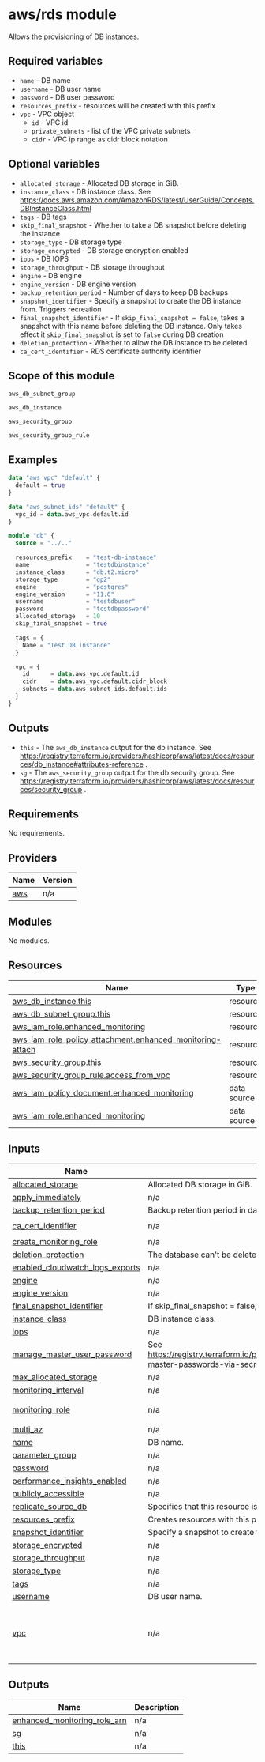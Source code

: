 # aws/rds module

Allows the provisioning of DB instances.

## Required variables

- `name` - DB name
- `username` - DB user name
- `password` - DB user password
- `resources_prefix` - resources will be created with this prefix
- `vpc` - VPC object
  - `id` - VPC id
  - `private_subnets` - list of the VPC private subnets
  - `cidr` - VPC ip range as cidr block notation

## Optional variables

- `allocated_storage` - Allocated DB storage in GiB.
- `instance_class` - DB instance class. See https://docs.aws.amazon.com/AmazonRDS/latest/UserGuide/Concepts.DBInstanceClass.html
- `tags` - DB tags
- `skip_final_snapshot` - Whether to take a DB snapshot before deleting the instance
- `storage_type` - DB storage type
- `storage_encrypted` - DB storage encryption enabled
- `iops` - DB IOPS
- `storage_throughput` - DB storage throughput
- `engine` - DB engine
- `engine_version` - DB engine version
- `backup_retention_period` - Number of days to keep DB backups
- `snapshot_identifier` - Specify a snapshot to create the DB instance from. Triggers recreation
- `final_snapshot_identifier` - If `skip_final_snapshot = false`, takes a snapshot with this name before deleting the DB instance. Only takes effect it `skip_final_snapshot` is set to `false` during DB creation
- `deletion_protection` - Whether to allow the DB instance to be deleted
- `ca_cert_identifier` - RDS certificate authority identifier

## Scope of this module

`aws_db_subnet_group`

`aws_db_instance`

`aws_security_group`

`aws_security_group_rule`

## Examples

```terraform
data "aws_vpc" "default" {
  default = true
}

data "aws_subnet_ids" "default" {
  vpc_id = data.aws_vpc.default.id
}

module "db" {
  source = "../.."

  resources_prefix    = "test-db-instance"
  name                = "testdbinstance"
  instance_class      = "db.t2.micro"
  storage_type        = "gp2"
  engine              = "postgres"
  engine_version      = "11.6"
  username            = "testdbuser"
  password            = "testdbpassword"
  allocated_storage   = 10
  skip_final_snapshot = true

  tags = {
    Name = "Test DB instance"
  }

  vpc = {
    id      = data.aws_vpc.default.id
    cidr    = data.aws_vpc.default.cidr_block
    subnets = data.aws_subnet_ids.default.ids
  }
}
```

## Outputs

- `this` - The `aws_db_instance` output for the db instance. See https://registry.terraform.io/providers/hashicorp/aws/latest/docs/resources/db_instance#attributes-reference .
- `sg` - The `aws_security_group` output for the db security group. See https://registry.terraform.io/providers/hashicorp/aws/latest/docs/resources/security_group .

<!-- BEGIN_TF_DOCS -->
## Requirements

No requirements.

## Providers

| Name | Version |
|------|---------|
| <a name="provider_aws"></a> [aws](#provider\_aws) | n/a |

## Modules

No modules.

## Resources

| Name | Type |
|------|------|
| [aws_db_instance.this](https://registry.terraform.io/providers/hashicorp/aws/latest/docs/resources/db_instance) | resource |
| [aws_db_subnet_group.this](https://registry.terraform.io/providers/hashicorp/aws/latest/docs/resources/db_subnet_group) | resource |
| [aws_iam_role.enhanced_monitoring](https://registry.terraform.io/providers/hashicorp/aws/latest/docs/resources/iam_role) | resource |
| [aws_iam_role_policy_attachment.enhanced_monitoring-attach](https://registry.terraform.io/providers/hashicorp/aws/latest/docs/resources/iam_role_policy_attachment) | resource |
| [aws_security_group.this](https://registry.terraform.io/providers/hashicorp/aws/latest/docs/resources/security_group) | resource |
| [aws_security_group_rule.access_from_vpc](https://registry.terraform.io/providers/hashicorp/aws/latest/docs/resources/security_group_rule) | resource |
| [aws_iam_policy_document.enhanced_monitoring](https://registry.terraform.io/providers/hashicorp/aws/latest/docs/data-sources/iam_policy_document) | data source |
| [aws_iam_role.enhanced_monitoring](https://registry.terraform.io/providers/hashicorp/aws/latest/docs/data-sources/iam_role) | data source |

## Inputs

| Name | Description | Type | Default | Required |
|------|-------------|------|---------|:--------:|
| <a name="input_allocated_storage"></a> [allocated\_storage](#input\_allocated\_storage) | Allocated DB storage in GiB. | `number` | `10` | no |
| <a name="input_apply_immediately"></a> [apply\_immediately](#input\_apply\_immediately) | n/a | `bool` | `false` | no |
| <a name="input_backup_retention_period"></a> [backup\_retention\_period](#input\_backup\_retention\_period) | Backup retention period in days. | `number` | `30` | no |
| <a name="input_ca_cert_identifier"></a> [ca\_cert\_identifier](#input\_ca\_cert\_identifier) | n/a | `string` | `"rds-ca-rsa2048-g1"` | no |
| <a name="input_create_monitoring_role"></a> [create\_monitoring\_role](#input\_create\_monitoring\_role) | n/a | `bool` | `false` | no |
| <a name="input_deletion_protection"></a> [deletion\_protection](#input\_deletion\_protection) | The database can't be deleted when this is set to true. | `bool` | `false` | no |
| <a name="input_enabled_cloudwatch_logs_exports"></a> [enabled\_cloudwatch\_logs\_exports](#input\_enabled\_cloudwatch\_logs\_exports) | n/a | `list(string)` | `[]` | no |
| <a name="input_engine"></a> [engine](#input\_engine) | n/a | `string` | `"postgres"` | no |
| <a name="input_engine_version"></a> [engine\_version](#input\_engine\_version) | n/a | `string` | `"11.6"` | no |
| <a name="input_final_snapshot_identifier"></a> [final\_snapshot\_identifier](#input\_final\_snapshot\_identifier) | If skip\_final\_snapshot = false, takes a snapshot with this name before deleting the instance. | `string` | `null` | no |
| <a name="input_instance_class"></a> [instance\_class](#input\_instance\_class) | DB instance class. | `string` | `"db.t2.micro"` | no |
| <a name="input_iops"></a> [iops](#input\_iops) | n/a | `number` | `null` | no |
| <a name="input_manage_master_user_password"></a> [manage\_master\_user\_password](#input\_manage\_master\_user\_password) | See https://registry.terraform.io/providers/hashicorp/aws/latest/docs/resources/db_instance#managed-master-passwords-via-secrets-manager-default-kms-key | `bool` | `false` | no |
| <a name="input_max_allocated_storage"></a> [max\_allocated\_storage](#input\_max\_allocated\_storage) | n/a | `number` | n/a | yes |
| <a name="input_monitoring_interval"></a> [monitoring\_interval](#input\_monitoring\_interval) | n/a | `number` | `15` | no |
| <a name="input_monitoring_role"></a> [monitoring\_role](#input\_monitoring\_role) | n/a | `string` | `"rds-monitoring-role"` | no |
| <a name="input_multi_az"></a> [multi\_az](#input\_multi\_az) | n/a | `bool` | `false` | no |
| <a name="input_name"></a> [name](#input\_name) | DB name. | `string` | `null` | no |
| <a name="input_parameter_group"></a> [parameter\_group](#input\_parameter\_group) | n/a | `string` | `null` | no |
| <a name="input_password"></a> [password](#input\_password) | n/a | `string` | `null` | no |
| <a name="input_performance_insights_enabled"></a> [performance\_insights\_enabled](#input\_performance\_insights\_enabled) | n/a | `bool` | `true` | no |
| <a name="input_publicly_accessible"></a> [publicly\_accessible](#input\_publicly\_accessible) | n/a | `bool` | `false` | no |
| <a name="input_replicate_source_db"></a> [replicate\_source\_db](#input\_replicate\_source\_db) | Specifies that this resource is a Replicate database, and to use this value as the source database. | `string` | `null` | no |
| <a name="input_resources_prefix"></a> [resources\_prefix](#input\_resources\_prefix) | Creates resources with this prefix. | `string` | n/a | yes |
| <a name="input_snapshot_identifier"></a> [snapshot\_identifier](#input\_snapshot\_identifier) | Specify a snapshot to create the DB instance from. Triggers recreation. | `string` | `null` | no |
| <a name="input_storage_encrypted"></a> [storage\_encrypted](#input\_storage\_encrypted) | n/a | `bool` | `false` | no |
| <a name="input_storage_throughput"></a> [storage\_throughput](#input\_storage\_throughput) | n/a | `number` | `null` | no |
| <a name="input_storage_type"></a> [storage\_type](#input\_storage\_type) | n/a | `string` | `"gp2"` | no |
| <a name="input_tags"></a> [tags](#input\_tags) | n/a | `map(string)` | `{}` | no |
| <a name="input_username"></a> [username](#input\_username) | DB user name. | `string` | n/a | yes |
| <a name="input_vpc"></a> [vpc](#input\_vpc) | n/a | <pre>object({<br/>    id      = string<br/>    cidr    = string<br/>    subnets = optional(list(string), [])<br/>  })</pre> | n/a | yes |

## Outputs

| Name | Description |
|------|-------------|
| <a name="output_enhanced_monitoring_role_arn"></a> [enhanced\_monitoring\_role\_arn](#output\_enhanced\_monitoring\_role\_arn) | n/a |
| <a name="output_sg"></a> [sg](#output\_sg) | n/a |
| <a name="output_this"></a> [this](#output\_this) | n/a |
<!-- END_TF_DOCS -->
